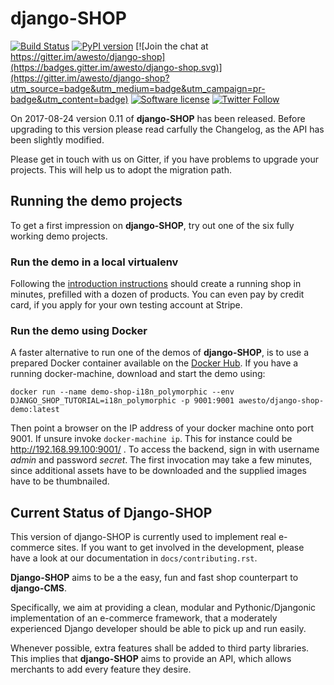 # django-SHOP

[![Build Status](https://travis-ci.org/awesto/django-shop.svg?branch=master)](https://travis-ci.org/awesto/django-shop)
[![PyPI version](https://img.shields.io/pypi/v/django-shop.svg)](https://pypi.python.org/pypi/django-shop)
[![Join the chat at https://gitter.im/awesto/django-shop](https://badges.gitter.im/awesto/django-shop.svg)](https://gitter.im/awesto/django-shop?utm_source=badge&utm_medium=badge&utm_campaign=pr-badge&utm_content=badge)
[![Software license](https://img.shields.io/pypi/l/django-shop.svg)](https://pypi.python.org/pypi/django-shop)
[![Twitter Follow](https://img.shields.io/twitter/follow/djangoSHOP.svg?style=social&label=djangoSHOP)](https://twitter.com/djangoSHOP)


On 2017-08-24 version 0.11 of **django-SHOP** has been released. Before upgrading to this version
please read carfully the Changelog, as the API has been slightly modified.

Please get in touch with us on Gitter, if you have problems to upgrade your projects. This will
help us to adopt the migration path.


## Running the demo projects

To get a first impression on **django-SHOP**, try out one of the six fully working demo projects.


### Run the demo in a local virtualenv

Following the [introduction instructions](http://django-shop.readthedocs.io/en/latest/tutorial/intro.html)
should create a running shop in minutes, prefilled with a dozen of products. You can even pay by credit
card, if you apply for your own testing account at Stripe.


### Run the demo using Docker

A faster alternative to run one of the demos of **django-SHOP**, is to use a prepared Docker
container available on the [Docker Hub](https://hub.docker.com/r/awesto/django-shop-demo/).
If you have a running docker-machine, download and start the demo using:

```
docker run --name demo-shop-i18n_polymorphic --env DJANGO_SHOP_TUTORIAL=i18n_polymorphic -p 9001:9001 awesto/django-shop-demo:latest
```

Then point a browser on the IP address of your docker machine onto port 9001. If unsure invoke
``docker-machine ip``. This for instance could be http://192.168.99.100:9001/ .
To access the backend, sign in with username *admin* and password *secret*. The first invocation
may take a few minutes, since additional assets have to be downloaded and the supplied images have
to be thumbnailed.


## Current Status of Django-SHOP

This version of django-SHOP is currently used to implement real e-commerce sites. If you want
to get involved in the development, please have a look at our documentation in ``docs/contributing.rst``.


**Django-SHOP** aims to be a the easy, fun and fast shop counterpart to **django-CMS**.

Specifically, we aim at providing a clean, modular and Pythonic/Djangonic implementation of an
e-commerce framework, that a moderately experienced Django developer should be able to pick up
and run easily.

Whenever possible, extra features shall be added to third party libraries. This implies that
**django-SHOP** aims to provide an API, which allows merchants to add every feature they desire.
